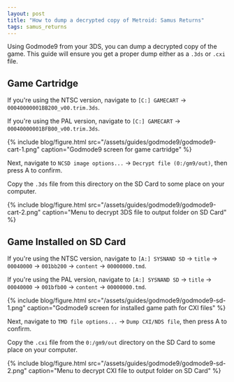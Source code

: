 ```yaml
---
layout: post
title: "How to dump a decrypted copy of Metroid: Samus Returns"
tags: samus_returns
---
```

Using Godmode9 from your 3DS, you can dump a decrypted copy of the game. This guide will ensure you get a proper dump either as a `.3ds` or `.cxi` file.

## Game Cartridge

If you're using the NTSC version, navigate to `[C:] GAMECART` -> `00040000001BB200_v00.trim.3ds`.

If you're using the PAL version, navigate to `[C:] GAMECART` -> `00040000001BFB00_v00.trim.3ds`.

{% include blog/figure.html src="/assets/guides/godmode9/godmode9-cart-1.png" caption="Godmode9 screen for game cartridge" %}

Next, navigate to `NCSD image options...` -> `Decrypt file (0:/gm9/out)`, then press A to confirm. 

Copy the `.3ds` file from this directory on the SD Card to some place on your computer.

{% include blog/figure.html src="/assets/guides/godmode9/godmode9-cart-2.png" caption="Menu to decrypt 3DS file to output folder on SD Card" %}

## Game Installed on SD Card

If you're using the NTSC version, navigate to `[A:] SYSNAND SD` -> `title` -> `00040000` -> `001bb200` -> `content` -> `00000000.tmd`.

If you're using the PAL version, navigate to `[A:] SYSNAND SD` -> `title` -> `00040000` -> `001bfb00` -> `content` -> `00000000.tmd`.

{% include blog/figure.html src="/assets/guides/godmode9/godmode9-sd-1.png" caption="Godmode9 screen for installed game path for CXI files" %}

Next, navigate to `TMD file options...` -> `Dump CXI/NDS file`, then press A to confirm.

Copy the `.cxi` file from the `0:/gm9/out` directory on the SD Card to some place on your computer.

{% include blog/figure.html src="/assets/guides/godmode9/godmode9-sd-2.png" caption="Menu to decrypt CXI file to output folder on SD Card" %}